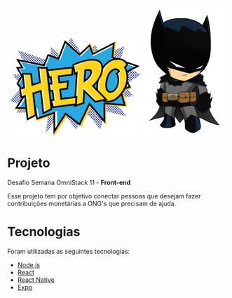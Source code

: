 <p align="center">
  <img alt="Hero" src=".github/hero_pp.png">
  <img alt="Bat" src=".github/bat_p.png">
</p>

# Projeto
Desafio Semana OmniStack 11 - <strong>Front-end</strong>

Esse projeto tem por objetivo conectar pessoas que desejam fazer contribuições monetárias a ONG's que precisam de ajuda.

# Tecnologias
Foram utilizadas as seguintes tecnologias:
- [Node.js](https://nodejs.org/en)
- [React](https://reactjs.org)
- [React Native](https://reactnative.dev)
- [Expo](https://expo.io)
